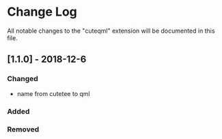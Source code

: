 # Change Log
All notable changes to the "cuteqml" extension will be documented in this file.

## [1.1.0] - 2018-12-6
### Changed
- name from cutetee to qml

### Added
### Removed